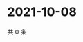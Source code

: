 # 2021-10-08

共 0 条

<!-- BEGIN WEIBO -->
<!-- 最后更新时间 Fri Oct 08 2021 08:52:46 GMT+0800 (China Standard Time) -->

<!-- END WEIBO -->
